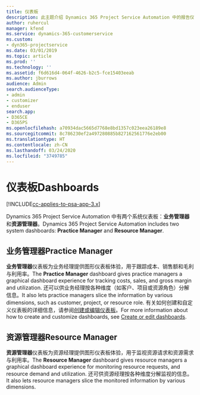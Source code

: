 ```yaml
---
title: 仪表板
description: 此主题介绍 Dynamics 365 Project Service Automation 中的报告仪表板。
author: ruhercul
manager: kfend
ms.service: dynamics-365-customerservice
ms.custom:
- dyn365-projectservice
ms.date: 03/01/2019
ms.topic: article
ms.prod: ''
ms.technology: ''
ms.assetid: f6d616d4-064f-4626-b2c5-fce15403eeab
ms.author: jburrows
audience: Admin
search.audienceType:
- admin
- customizer
- enduser
search.app:
- D365CE
- D365PS
ms.openlocfilehash: a70934dac5665d7768e8bd1357c023eea26189e8
ms.sourcegitcommit: 8c786230ef2a497280885b827162561776e2eb00
ms.translationtype: HT
ms.contentlocale: zh-CN
ms.lasthandoff: 03/24/2020
ms.locfileid: "3749785"
---
```

# <a name="dashboards"></a><span data-ttu-id="edc46-103">仪表板</span><span class="sxs-lookup"><span data-stu-id="edc46-103">Dashboards</span></span>

[!INCLUDE[cc-applies-to-psa-app-3.x](../includes/cc-applies-to-psa-app-3x.md)]

<span data-ttu-id="edc46-104">Dynamics 365 Project Service Automation 中有两个系统仪表板：**业务管理器**和**资源管理器**。</span><span class="sxs-lookup"><span data-stu-id="edc46-104">Dynamics 365 Project Service Automation includes two system dashboards: **Practice Manager** and **Resource Manager**.</span></span>

## <a name="practice-manager"></a><span data-ttu-id="edc46-105">业务管理器</span><span class="sxs-lookup"><span data-stu-id="edc46-105">Practice Manager</span></span> 

<span data-ttu-id="edc46-106">**业务管理器**仪表板为业务经理提供图形仪表板体验，用于跟踪成本、销售额和毛利与利用率。</span><span class="sxs-lookup"><span data-stu-id="edc46-106">The **Practice Manager** dashboard gives practice managers a graphical dashboard experience for tracking costs, sales, and gross margin and utilization.</span></span> <span data-ttu-id="edc46-107">还可以供业务经理按各种维度（如客户、项目或资源角色）分解信息。</span><span class="sxs-lookup"><span data-stu-id="edc46-107">It also lets practice managers slice the information by various dimensions, such as customer, project, or resource role.</span></span> <span data-ttu-id="edc46-108">有关如何创建和自定义仪表板的详细信息，请参阅[创建或编辑仪表板](../customize/create-edit-dashboards.md)。</span><span class="sxs-lookup"><span data-stu-id="edc46-108">For more information about how to create and customize dashboards, see [Create or edit dashboards](../customize/create-edit-dashboards.md).</span></span>

## <a name="resource-manager"></a><span data-ttu-id="edc46-109">资源管理器</span><span class="sxs-lookup"><span data-stu-id="edc46-109">Resource Manager</span></span> 

<span data-ttu-id="edc46-110">**资源管理器**仪表板为资源经理提供图形仪表板体验，用于监视资源请求和资源需求与利用率。</span><span class="sxs-lookup"><span data-stu-id="edc46-110">The **Resource Manager** dashboard gives resource managers a graphical dashboard experience for monitoring resource requests, and resource demand and utilization.</span></span> <span data-ttu-id="edc46-111">还可供资源经理按各种维度分解监视的信息。</span><span class="sxs-lookup"><span data-stu-id="edc46-111">It also lets resource managers slice the monitored information by various dimensions.</span></span>

